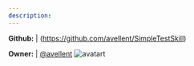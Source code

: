 ```yaml
---
description: 
---
```



**Github:** | (https://github.com/avellent/SimpleTestSkill)

**Owner:** | [@avellent](https://github.com/avellent) ![avatart](https://avatars3.githubusercontent.com/u/40453042?v=4)

